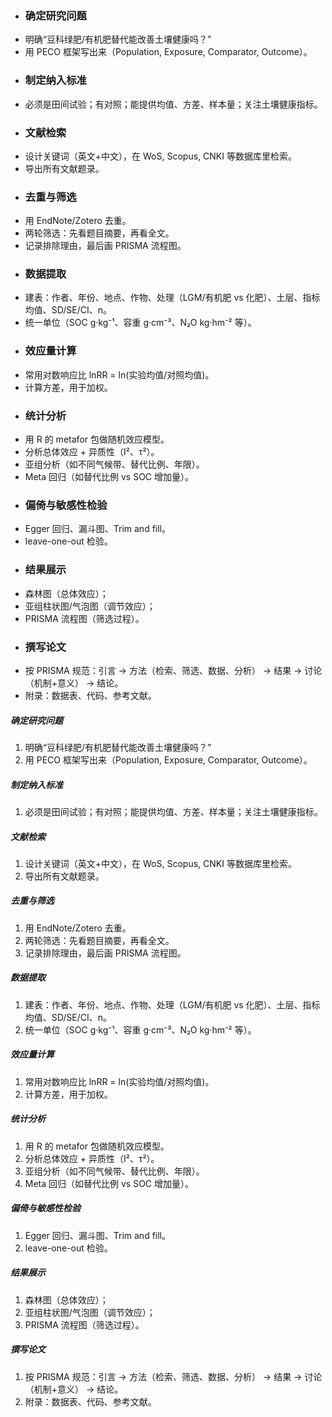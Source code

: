 * ### 确定研究问题
* 明确“豆科绿肥/有机肥替代能改善土壤健康吗？”
* 用 PECO 框架写出来（Population, Exposure, Comparator, Outcome）。
* ### 制定纳入标准
* 必须是田间试验；有对照；能提供均值、方差、样本量；关注土壤健康指标。
* ### 文献检索
* 设计关键词（英文+中文），在 WoS, Scopus, CNKI 等数据库里检索。
* 导出所有文献题录。
* ### 去重与筛选
* 用 EndNote/Zotero 去重。
* 两轮筛选：先看题目摘要，再看全文。
* 记录排除理由，最后画 PRISMA 流程图。
* ### 数据提取
* 建表：作者、年份、地点、作物、处理（LGM/有机肥 vs 化肥）、土层、指标均值、SD/SE/CI、n。
* 统一单位（SOC g·kg⁻¹、容重 g·cm⁻³、N₂O kg·hm⁻² 等）。
* ### 效应量计算
* 常用对数响应比 lnRR = ln(实验均值/对照均值)。
* 计算方差，用于加权。
* ### 统计分析
* 用 R 的 metafor 包做随机效应模型。
* 分析总体效应 + 异质性（I²、τ²）。
* 亚组分析（如不同气候带、替代比例、年限）。
* Meta 回归（如替代比例 vs SOC 增加量）。
* ### 偏倚与敏感性检验
* Egger 回归、漏斗图、Trim and fill。
* leave-one-out 检验。
* ### 结果展示
* 森林图（总体效应）；
* 亚组柱状图/气泡图（调节效应）；
* PRISMA 流程图（筛选过程）。
* ### 撰写论文
* 按 PRISMA 规范：引言 → 方法（检索、筛选、数据、分析） → 结果 → 讨论（机制+意义） → 结论。
* 附录：数据表、代码、参考文献。





##### 确定研究问题

1. 明确“豆科绿肥/有机肥替代能改善土壤健康吗？”
2. 用 PECO 框架写出来（Population, Exposure, Comparator, Outcome）。

##### 制定纳入标准

1. 必须是田间试验；有对照；能提供均值、方差、样本量；关注土壤健康指标。

##### 文献检索

1. 设计关键词（英文+中文），在 WoS, Scopus, CNKI 等数据库里检索。
2. 导出所有文献题录。

##### 去重与筛选

1. 用 EndNote/Zotero 去重。
2. 两轮筛选：先看题目摘要，再看全文。
3. 记录排除理由，最后画 PRISMA 流程图。

##### 数据提取

1. 建表：作者、年份、地点、作物、处理（LGM/有机肥 vs 化肥）、土层、指标均值、SD/SE/CI、n。
2. 统一单位（SOC g·kg⁻¹、容重 g·cm⁻³、N₂O kg·hm⁻² 等）。

##### 效应量计算

1. 常用对数响应比 lnRR = ln(实验均值/对照均值)。
2. 计算方差，用于加权。

##### 统计分析

1. 用 R 的 metafor 包做随机效应模型。
2. 分析总体效应 + 异质性（I²、τ²）。
3. 亚组分析（如不同气候带、替代比例、年限）。
4. Meta 回归（如替代比例 vs SOC 增加量）。

##### 偏倚与敏感性检验

1. Egger 回归、漏斗图、Trim and fill。
2. leave-one-out 检验。

##### 结果展示

1. 森林图（总体效应）；
2. 亚组柱状图/气泡图（调节效应）；
3. PRISMA 流程图（筛选过程）。

##### 撰写论文

1. 按 PRISMA 规范：引言 → 方法（检索、筛选、数据、分析） → 结果 → 讨论（机制+意义） → 结论。
2. 附录：数据表、代码、参考文献。
